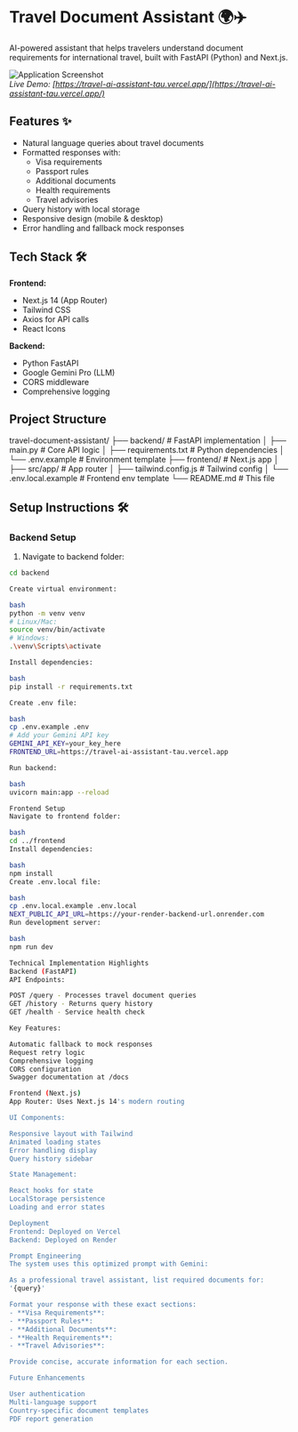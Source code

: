 # Travel Document Assistant 🌍✈️

AI-powered assistant that helps travelers understand document requirements for international travel, built with FastAPI (Python) and Next.js.

![Application Screenshot](/screenshot.png)  
*Live Demo: [https://travel-ai-assistant-tau.vercel.app/](https://travel-ai-assistant-tau.vercel.app/)*

## Features ✨

- Natural language queries about travel documents
- Formatted responses with:
  - Visa requirements
  - Passport rules
  - Additional documents
  - Health requirements
  - Travel advisories
- Query history with local storage
- Responsive design (mobile & desktop)
- Error handling and fallback mock responses

## Tech Stack 🛠️

**Frontend:**
- Next.js 14 (App Router)
- Tailwind CSS
- Axios for API calls
- React Icons

**Backend:**
- Python FastAPI
- Google Gemini Pro (LLM)
- CORS middleware
- Comprehensive logging

## Project Structure
travel-document-assistant/
├── backend/ # FastAPI implementation
│ ├── main.py # Core API logic
│ ├── requirements.txt # Python dependencies
│ └── .env.example # Environment template
├── frontend/ # Next.js app
│ ├── src/app/ # App router
│ ├── tailwind.config.js # Tailwind config
│ └── .env.local.example # Frontend env template
└── README.md # This file


## Setup Instructions 🛠️

### Backend Setup

1. Navigate to backend folder:
```bash
cd backend

Create virtual environment:

bash
python -m venv venv
# Linux/Mac:
source venv/bin/activate
# Windows:
.\venv\Scripts\activate

Install dependencies:

bash
pip install -r requirements.txt

Create .env file:

bash
cp .env.example .env
# Add your Gemini API key
GEMINI_API_KEY=your_key_here
FRONTEND_URL=https://travel-ai-assistant-tau.vercel.app

Run backend:

bash
uvicorn main:app --reload

Frontend Setup
Navigate to frontend folder:

bash
cd ../frontend
Install dependencies:

bash
npm install
Create .env.local file:

bash
cp .env.local.example .env.local
NEXT_PUBLIC_API_URL=https://your-render-backend-url.onrender.com
Run development server:

bash
npm run dev

Technical Implementation Highlights
Backend (FastAPI)
API Endpoints:

POST /query - Processes travel document queries
GET /history - Returns query history
GET /health - Service health check

Key Features:

Automatic fallback to mock responses
Request retry logic
Comprehensive logging
CORS configuration
Swagger documentation at /docs

Frontend (Next.js)
App Router: Uses Next.js 14's modern routing

UI Components:

Responsive layout with Tailwind
Animated loading states
Error handling display
Query history sidebar

State Management:

React hooks for state
LocalStorage persistence
Loading and error states

Deployment
Frontend: Deployed on Vercel
Backend: Deployed on Render

Prompt Engineering
The system uses this optimized prompt with Gemini:

As a professional travel assistant, list required documents for:
'{query}'

Format your response with these exact sections:
- **Visa Requirements**: 
- **Passport Rules**: 
- **Additional Documents**: 
- **Health Requirements**:
- **Travel Advisories**:

Provide concise, accurate information for each section.

Future Enhancements

User authentication
Multi-language support
Country-specific document templates
PDF report generation



